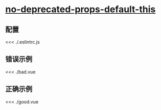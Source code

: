 
# [no-deprecated-props-default-this](https://eslint.vuejs.org/rules/no-deprecated-props-default-this.html)

## 配置

<<< ./.eslintrc.js

## 错误示例

<<< ./bad.vue

## 正确示例

<<< ./good.vue
        